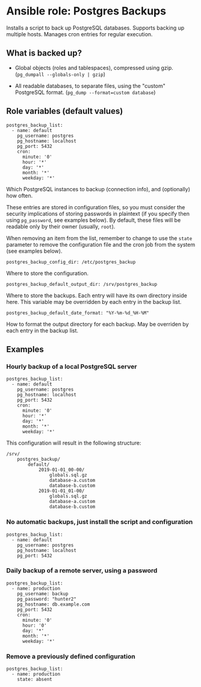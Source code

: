 # Ansible role: Postgres Backups

Installs a script to back up PostgreSQL databases. Supports backing up
multiple hosts. Manages cron entries for regular execution.


## What is backed up?

- Global objects (roles and tablespaces), compressed using gzip. (`pg_dumpall --globals-only | gzip`)

- All readable databases, to separate files, using the "custom" PostgreSQL format. (`pg_dump --format=custom database`)


## Role variables (default values)

~~~
postgres_backup_list:
  - name: default
    pg_username: postgres
    pg_hostname: localhost
    pg_port: 5432
    cron:
      minute: '0'
      hour: '*'
      day: '*'
      month: '*'
      weekday: '*'
~~~

Which PostgreSQL instances to backup (connection info), and (optionally) how
often.

These entries are stored in configuration files, so you must consider the
security implications of storing passwords in plaintext (if you specify then
using `pg_password`, see examples below). By default, these files will be
readable only by their owner (usually, `root`).

When removing an item from the list, remember to change to use the `state`
parameter to remove the configuration file and the cron job from the system
(see examples below).

~~~
postgres_backup_config_dir: /etc/postgres_backup
~~~

Where to store the configuration.

~~~
postgres_backup_default_output_dir: /srv/postgres_backup
~~~

Where to store the backups. Each entry will have its own directory inside
here. This variable may be overridden by each entry in the backup list.

~~~
postgres_backup_default_date_format: "%Y-%m-%d_%H-%M"
~~~

How to format the output directory for each backup. May be overriden by each
entry in the backup list.

## Examples

### Hourly backup of a local PostgreSQL server

~~~
postgres_backup_list:
  - name: default
    pg_username: postgres
    pg_hostname: localhost
    pg_port: 5432
    cron:
      minute: '0'
      hour: '*'
      day: '*'
      month: '*'
      weekday: '*'
~~~

This configuration will result in the following structure:

~~~
/srv/
	postgres_backup/
		default/
			2019-01-01_00-00/
				globals.sql.gz
				database-a.custom
				database-b.custom
			2019-01-01_01-00/
				globals.sql.gz
				database-a.custom
				database-b.custom
~~~

### No automatic backups, just install the script and configuration

~~~
postgres_backup_list:
  - name: default
    pg_username: postgres
    pg_hostname: localhost
    pg_port: 5432
~~~

### Daily backup of a remote server, using a password

~~~
postgres_backup_list:
  - name: production
    pg_username: backup
    pg_password: "hunter2"
    pg_hostname: db.example.com
    pg_port: 5432
    cron:
      minute: '0'
      hour: '0'
      day: '*'
      month: '*'
      weekday: '*'
~~~

### Remove a previously defined configuration

~~~
postgres_backup_list:
  - name: production
  	state: absent
~~~
